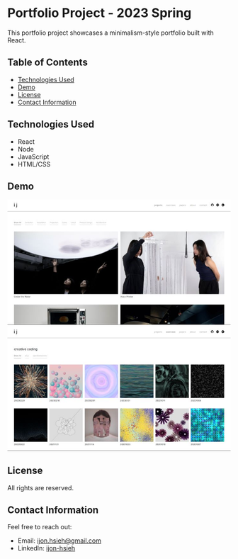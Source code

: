 # Portfolio Project - 2023 Spring

This portfolio project showcases a minimalism-style portfolio built with React.

## Table of Contents

- [Technologies Used](#technologies-used)
- [Demo](#demo)
- [License](#license)
- [Contact Information](#contact-information)

## Technologies Used

- React
- Node
- JavaScript
- HTML/CSS

## Demo

![projects page](/docs/demo_projects_page.jpg)
![exercises page](/docs/demo_exercises_page.jpg)

## License

All rights are reserved.

## Contact Information

Feel free to reach out:

- Email: ijon.hsieh@gmail.com
- LinkedIn: [ijon-hsieh](https://www.linkedin.com/in/ijon-hsieh/)
